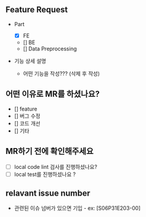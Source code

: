 ## Feature Request

- Part

  - [x] FE
  - [] BE
  - [] Data Preprocessing
- 기능 상세 설명

  - 어떤 기능을 작성??? (삭제 후 작성)


## 어떤 이유로 MR를 하셨나요?

- [] feature
- [] 버그 수정
- [] 코드 개선
- [] 기타

## MR하기 전에 확인해주세요
- [ ] local code lint 검사를 진행하셨나요?
- [ ] local test를 진행하셨나요 ?

## relavant issue number
- 관련된 이슈 넘버가 있으면 기입 - ex: [S06P31E203-00]

